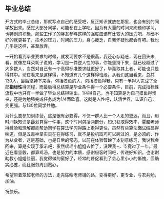 ## 毕业总结

开方式的毕业总结，那就写点自己的感受吧，反正知识就放在那里，也会有别的同学放出来。感觉大部分同学，可能都在上学吧，因为有大量的时间来刷题和学习，也特别的积极，那些工作了的胖友参与这样的强度应该有比较大的压力吧，基础不好的就更甚了，技术的压力，时间的压力，身心疲乏，自我怀疑也都会有吧。我也几乎是这样，甚至放弃。

一开始看到毕业要求的时候，就发现要求不是很高，我还心存疑惑，现在回头来看，就像左耳朵耗子说的，学习是一件逆人性的事，你能坚持下来，就已经超过了大多数人，当然对自己有一个高得标准要求就更好了，毕竟取其上者，可能也只是得其中。现在看来是这样得，不知道有几个这样得班级，从我们这里看来，总共130人，最后坚持下来得，包括摸鱼的人，包括摸鱼得我，只有一半得人完成了全部**指标性**得流程，而最后得总结算是毕业条件得一个必要条件，目前，完成指标性流程中也只有一半做了毕业总结得输出。1/4得自己，也不知算是为自己摸鱼得懊丧，还是为勉强完成任务成为1/4而欣喜。这就是人性吧，认清世界，认识自己，变更强。与130位同学共勉。

为什么要参加训练营，这是很有必要得。不仅一群人比一个人走的更远，而且，用时间换知识是最划算得一件事。这个时间包括两部分，知识获取得效率，覃超老师得经验和理解都能帮助同学在算法学习得路上走得更快，虽然有些算法面试结晶得味道，但是五毒神掌实实在在得练习，就不是投机取巧可以跨过的，是必须的，作为从业者，这是基础，也是日后的常态。以前在体验营蹭了本刻意练习，我说我会回来，算是实现了承诺吧，虽然瑶瑶小姐姐去忙了，没理我~，毕竟过了一年。最近在看坚毅，都算鸡汤，也是努力的本质，感谢极客时间吧，传递好知识。也谢谢助教小姐姐佳丽，我觉得做的蛮好了，经常的督促看到了会心里小小的惭愧，但确实必要，而且服务周到贴心。

希望带着覃超老师的方法，走完陈皓老师铺的路，变得更好，更专业，与君共勉，加油。

祝快乐。